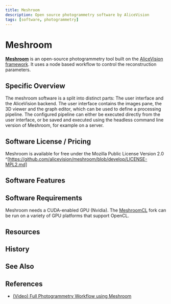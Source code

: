 ```yaml
---
title: Meshroom
description: Open source photogrammetry software by AliceVision
tags: [software, photogrammetry]
---
```


# Meshroom

[**Meshroom**](https://alicevision.org/#meshroom) is an open-source photogrammetry tool built on the [AliceVision framework](https://github.com/alicevision/AliceVision).
It uses a node based workflow to control the reconstruction parameters.

## Specific Overview

The meshroom software is a split into distinct parts: The user interface and the AliceVision backend. 
The user interface contains the images pane, the 3D viewer and the graph editor, which can be used to define a processing pipeline. The configured pipeline can either be executed directly from the user interface, or be saved and executed using the headless command line version of Meshroom, for example on a server.


## Software License / Pricing

Meshroom is available for free under the Mozilla Public License Version 2.0 ^[https://github.com/alicevision/meshroom/blob/develop/LICENSE-MPL2.md]

## Software Features

<!-- Give an overview of the features This could include any API it has Feel free to use tables here to give explicit looks at the features between software versions -->

## Software Requirements

Meshroom needs a CUDA-enabled GPU (Nvidia). The [MeshroomCL](https://github.com/openphotogrammetry/meshroomcl) fork can be run on a variety of GPU platforms that support OpenCL.

## Resources

<!--Please link to any strong videos on the software , if this gets too broad then please link to a sub page, ie "Meshroom_Resources" -->

## History

<!--Give an overview of the history of the software -->

## See Also

<!--Is the software similar to another, but not linked directly in this page? Please link to any other topics that may be similar that people would want to read more on-->

## References

* [(Video) Full Photogrammetry Workflow using Meshroom](https://www.youtube.com/watch?v=k4NTf0hMjtY)